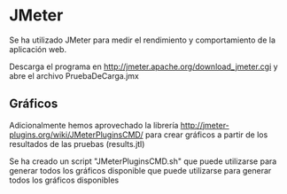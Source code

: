 # JMeter


Se ha utilizado JMeter para medir el rendimiento y comportamiento de la aplicación web.

Descarga el programa en http://jmeter.apache.org/download_jmeter.cgi y abre el archivo PruebaDeCarga.jmx

## Gráficos

Adicionalmente hemos aprovechado la librería http://jmeter-plugins.org/wiki/JMeterPluginsCMD/ para crear gráficos a partir de los resultados de las pruebas (results.jtl)

Se ha creado un script "JMeterPluginsCMD.sh" que puede utilizarse para generar todos los gráficos disponible que puede utilizarse para generar todos los gráficos disponibles
